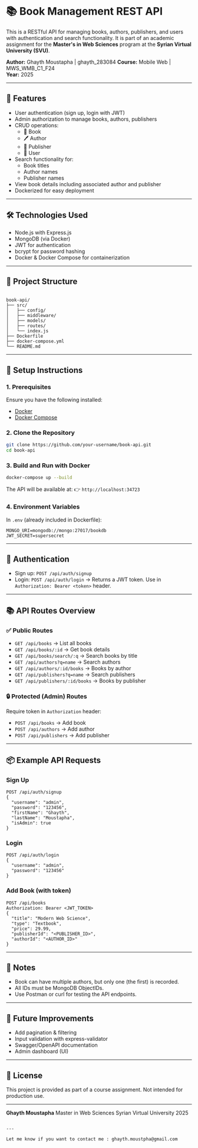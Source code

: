 # 📚 Book Management REST API

This is a RESTful API for managing books, authors, publishers, and users with authentication and search functionality. It is part of an academic assignment for the **Master's in Web Sciences** program at the **Syrian Virtual University (SVU)**.

**Author:** Ghayth Moustapha  | ghayth_283084 
**Course:** Mobile Web	 | MWS_WMB_C1_F24	
**Year:** 2025

---

## 📌 Features

- User authentication (sign up, login with JWT)
- Admin authorization to manage books, authors, publishers
- CRUD operations:
  - 📖 Book
  - 🖊️ Author
  - 🏢 Publisher
  - 👤 User
- Search functionality for:
  - Book titles
  - Author names
  - Publisher names
- View book details including associated author and publisher
- Dockerized for easy deployment

---

## 🛠️ Technologies Used

- Node.js with Express.js
- MongoDB (via Docker)
- JWT for authentication
- bcrypt for password hashing
- Docker & Docker Compose for containerization

---

## 📁 Project Structure

```

book-api/
├── src/
│   ├── config/
│   ├── middleware/
│   ├── models/
│   ├── routes/
│   └── index.js
├── Dockerfile
├── docker-compose.yml
└── README.md

````

---

## 🚀 Setup Instructions

### 1. Prerequisites

Ensure you have the following installed:

- [Docker](https://www.docker.com/)
- [Docker Compose](https://docs.docker.com/compose/)

### 2. Clone the Repository

```bash
git clone https://github.com/your-username/book-api.git
cd book-api
````

### 3. Build and Run with Docker

```bash
docker-compose up --build
```

The API will be available at:
👉 `http://localhost:34723`

### 4. Environment Variables

In `.env` (already included in Dockerfile):

```env
MONGO_URI=mongodb://mongo:27017/bookdb
JWT_SECRET=supersecret
```

---

## 🔐 Authentication

* Sign up: `POST /api/auth/signup`
* Login: `POST /api/auth/login`
  → Returns a JWT token. Use in `Authorization: Bearer <token>` header.

---

## 📚 API Routes Overview

### ✅ Public Routes

* `GET /api/books` → List all books
* `GET /api/books/:id` → Get book details
* `GET /api/books/search/:q` → Search books by title
* `GET /api/authors?q=name` → Search authors
* `GET /api/authors/:id/books` → Books by author
* `GET /api/publishers?q=name` → Search publishers
* `GET /api/publishers/:id/books` → Books by publisher

### 🔒 Protected (Admin) Routes

Require token in `Authorization` header:

* `POST /api/books` → Add book
* `POST /api/authors` → Add author
* `POST /api/publishers` → Add publisher

---

## 📦 Example API Requests

### Sign Up

```http
POST /api/auth/signup
{
  "username": "admin",
  "password": "123456",
  "firstName": "Ghayth",
  "lastName": "Moustapha",
  "isAdmin": true
}
```

### Login

```http
POST /api/auth/login
{
  "username": "admin",
  "password": "123456"
}
```

### Add Book (with token)

```http
POST /api/books
Authorization: Bearer <JWT_TOKEN>
{
  "title": "Modern Web Science",
  "type": "Textbook",
  "price": 29.99,
  "publisherId": "<PUBLISHER_ID>",
  "authorId": "<AUTHOR_ID>"
}
```

---

## 📎 Notes

* Book can have multiple authors, but only one (the first) is recorded.
* All IDs must be MongoDB ObjectIDs.
* Use Postman or curl for testing the API endpoints.

---

## 🧪 Future Improvements

* Add pagination & filtering
* Input validation with express-validator
* Swagger/OpenAPI documentation
* Admin dashboard (UI)

---

## 📜 License

This project is provided as part of a course assignment. Not intended for production use.

---

**Ghayth Moustapha**
Master in Web Sciences
Syrian Virtual University
2025

```

---

Let me know if you want to contact me : ghayth.moustpha@gmail.com   
```

